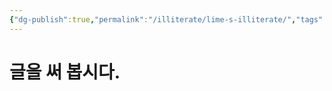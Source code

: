 ```yaml
---
{"dg-publish":true,"permalink":"/illiterate/lime-s-illiterate/","tags":["illiterate","gardenEntry"],"noteIcon":"","created":"2025-02-07 12:17","updated":"2025-02-11T14:02:41+09:00"}
---
```


# 글을 써 봅시다.